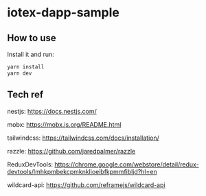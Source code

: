 # iotex-dapp-sample

## How to use

Install it and run:

```bash
yarn install
yarn dev
```

## Tech ref

nestjs: https://docs.nestjs.com/

mobx: https://mobx.js.org/README.html

tailwindcss: https://tailwindcss.com/docs/installation/

razzle: https://github.com/jaredpalmer/razzle

ReduxDevTools: https://chrome.google.com/webstore/detail/redux-devtools/lmhkpmbekcpmknklioeibfkpmmfibljd?hl=en

wildcard-api: https://github.com/reframejs/wildcard-api
